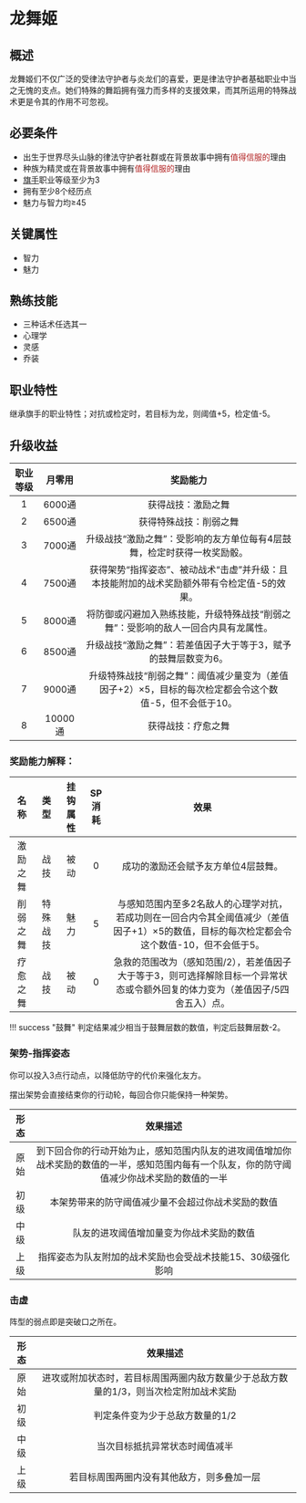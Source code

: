 # 龙舞姬

## 概述

龙舞姬们不仅广泛的受律法守护者与炎龙们的喜爱，更是律法守护者基础职业中当之无愧的支点。她们特殊的舞蹈拥有强力而多样的支援效果，而其所运用的特殊战术更是令其的作用不可忽视。

## 必要条件

* 出生于世界尽头山脉的律法守护者社群或在背景故事中拥有<font color="#B22222">值得信服的</font>理由
* 种族为精灵或在背景故事中拥有<font color="#B22222">值得信服的</font>理由
* <a href="../../../basicJob/Standard-bearer" target="_blank">旗手</a>职业等级至少为3
* 拥有至少8个经历点
* 魅力与智力均≥45

## 关键属性

* 智力
* 魅力

## 熟练技能

* 三种话术任选其一
* 心理学
* 灵感
* 乔装
  
## 职业特性

继承旗手的职业特性；对抗或检定时，若目标为龙，则阈值+5，检定值-5。

## 升级收益

职业等级|月零用|奖励能力
:--:|:--:|:--:
1|6000通|获得战技：激励之舞
2|6500通|获得特殊战技：削弱之舞
3|7000通|升级战技“激励之舞”：受影响的友方单位每有4层鼓舞，检定时获得一枚奖励骰。
4|7500通|获得架势“指挥姿态”、被动战术“击虚”并升级：且本技能附加的战术奖励额外带有令检定值-5的效果。
5|8000通|将防御或闪避加入熟练技能，升级特殊战技“削弱之舞”：受影响的敌人一回合内具有龙属性。
6|8500通|升级战技“激励之舞”：若差值因子大于等于3，赋予的鼓舞层数变为6。
7|9000通|升级特殊战技“削弱之舞”：阈值减少量变为（差值因子+2）×5，目标的每次检定都会令这个数值-5，但不会低于10。
8|10000通|获得战技：疗愈之舞

### 奖励能力解释：

名称|类型|挂钩属性|SP消耗|效果
:--:|:--:|:--:|:--:|:--:
激励之舞|战技|被动|0|成功的激励还会赋予友方单位4层鼓舞。
削弱之舞|特殊战技|魅力|5|与感知范围内至多2名敌人的心理学对抗，若成功则在一回合内令其全阈值减少（差值因子+1）×5的数值，目标的每次检定都会令这个数值-10，但不会低于5。
疗愈之舞|战技|被动|0|急救的范围改为（感知范围/2），若差值因子大于等于3，则可选择解除目标一个异常状态或令额外回复的体力变为（差值因子/5四舍五入）点。

!!! success "鼓舞"
    判定结果减少相当于鼓舞层数的数值，判定后鼓舞层数-2。

### 架势-指挥姿态

你可以投入3点行动点，以降低防守的代价来强化友方。

摆出架势会直接结束你的行动轮，每回合你只能保持一种架势。

形态|效果描述
:--:|:--:
原始|到下回合你的行动开始为止，感知范围内队友的进攻阈值增加你战术奖励的数值的一半，感知范围内每有一个队友，你的防守阈值减少你战术奖励的数值的一半
初级|本架势带来的防守阈值减少量不会超过你战术奖励的数值
中级|队友的进攻阈值增加量变为你战术奖励的数值
上级|指挥姿态为队友附加的战术奖励也会受战术技能15、30级强化影响

### 击虚

阵型的弱点即是突破口之所在。

形态|效果描述
:--:|:--:
原始|进攻或附加状态时，若目标周围两圈内敌方数量少于总敌方数量的1/3，则当次检定附加战术奖励
初级|判定条件变为少于总敌方数量的1/2
中级|当次目标抵抗异常状态时阈值减半
上级|若目标周围两圈内没有其他敌方，则多叠加一层
